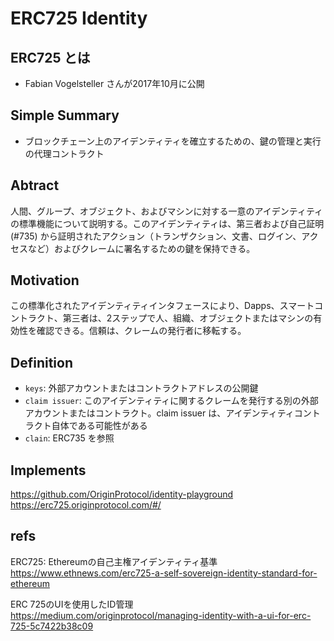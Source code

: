 # ERC725 Identity

## ERC725 とは
- Fabian Vogelsteller さんが2017年10月に公開

## Simple Summary
- ブロックチェーン上のアイデンティティを確立するための、鍵の管理と実行の代理コントラクト

## Abtract
人間、グループ、オブジェクト、およびマシンに対する一意のアイデンティティの標準機能について説明する。このアイデンティティは、第三者および自己証明 (#735) から証明されたアクション（トランザクション、文書、ログイン、アクセスなど）およびクレームに署名するための鍵を保持できる。

## Motivation
この標準化されたアイデンティティインタフェースにより、Dapps、スマートコントラクト、第三者は、2ステップで人、組織、オブジェクトまたはマシンの有効性を確認できる。信頼は、クレームの発行者に移転する。

## Definition
- `keys`: 外部アカウントまたはコントラクトアドレスの公開鍵
- `claim issuer`: このアイデンティティに関するクレームを発行する別の外部アカウントまたはコントラクト。claim issuer は、アイデンティティコントラクト自体である可能性がある
- `clain`: ERC735 を参照

## Implements
https://github.com/OriginProtocol/identity-playground
https://erc725.originprotocol.com/#/

## refs
ERC725: Ethereumの自己主権アイデンティティ基準
https://www.ethnews.com/erc725-a-self-sovereign-identity-standard-for-ethereum

ERC 725のUIを使用したID管理
https://medium.com/originprotocol/managing-identity-with-a-ui-for-erc-725-5c7422b38c09
